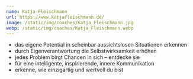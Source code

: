 ```yaml
---
name: Katja Fleischmann
url: https://www.katjafleischmann.de/
image: /static/img/coaches/Katja_Fleischmann.jpg
webp: /static/img/coaches/Katja_Fleischmann.webp
---
```


<ul><li>das eigene Potential in scheinbar aussichtslosen Situationen erkennen</li><li>durch Eigenverantwortung die Selbstwirksamkeit erhöhen</li><li>jedes Problem birgt Chancen in sich – entdecke sie</li><li>für eine intelligente, inspirierende, innere Kommunikation</li><li>erkenne, wie einzigartig und wertvoll du bist</li></ul>